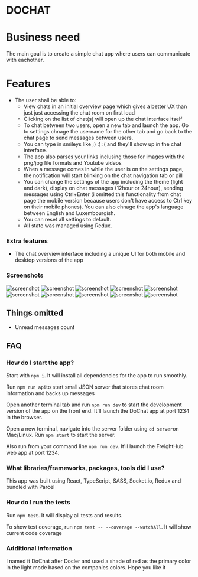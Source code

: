 DOCHAT
====

# Business need

The main goal is to create a simple chat app where users can communicate with eachother. 


# Features

- The user shall be able to:
  - View chats in an initial overview page which gives a better UX than just just accessing the chat room on first load
  - Clicking on the list of chat(s) will open up the chat interface itself
  - To chat between two users, open a new tab and launch the app. Go to settings chnage the username for the other tab and go back to the chat page to send messages between users.
  - You can type in smileys like ;) :) :( and they'll show up in the chat interface.
  - The app also parses your links inclusing those for images with the png/jpg file formats and Youtube videos
  - When a message comes in while the user is on the settings page, the notification will start blinking on the chat navigation tab or pill
  - You can change the settings of the app including the theme (light and dark), display on chat messages (12hour or 24hour), sending messages using Ctrl+Enter (i omitted this functionality from chat page the mobile version because users don't have access to Ctrl key on their mobile phones). You can also chnage the app's language between English and Luxembourgish.
  - You can reset all settings to default.
  - All state was managed using Redux.

### Extra features

- The chat overview interface including a unique UI for both mobile and desktop versions of the app

### Screenshots
![screenshot](https://github.com/thepseudomind/dochat/blob/master/screenshots/chat-overview-web.png)
![screenshot](https://github.com/thepseudomind/dochat/blob/master/screenshots/dark-mode-chat-overview.png)
![screenshot](https://github.com/thepseudomind/dochat/blob/master/screenshots/mobile-home.png)
![screenshot](https://github.com/thepseudomind/dochat/blob/master/screenshots/mobile-chat.png)
![screenshot](https://github.com/thepseudomind/dochat/blob/master/screenshots/settings-language-web.png)
![screenshot](https://github.com/thepseudomind/dochat/blob/master/screenshots/mobile-settings.png)
![screenshot](https://github.com/thepseudomind/dochat/blob/master/screenshots/settings-language-web.png)
![screenshot](https://github.com/thepseudomind/dochat/blob/master/screenshots/mobile-chat-dark.png)
![screenshot](https://github.com/thepseudomind/dochat/blob/master/screenshots/mobile-settings-dark.png)
![screenshot](https://github.com/thepseudomind/dochat/blob/master/screenshots/chatting-dark-web.png)


Things omitted
----

- Unread messages count

FAQ
----

### How do I start the app?

Start with `npm i`. It will install all dependencies for the app to run smoothly.

Run `npm run api`to start small JSON server that stores chat room information and backs up messages

Open another terminal tab and run `npm run dev` to start the development version of the app on the front end. It'll launch the DoChat app at port 1234 in the browser.

Open a new terminal, navigate into the server folder using `cd server`on Mac/Linux. Run `npm start` to start the server.

Also run from your command line `npm run dev`. It'll launch the FreightHub web app at port 1234.

### What libraries/frameworks, packages, tools did I use?

This app was built using React, TypeScript, SASS, Socket.io, Redux and bundled with Parcel

### How do I run the tests

Run `npm test`. It will display all tests and results.

To show test coverage, run `npm test -- --coverage --watchAll`. It will show current code coverage

### Additional information

I named it DoChat after Docler and used a shade of red as the primary color in the light mode based on the companies colors. Hope you like it

